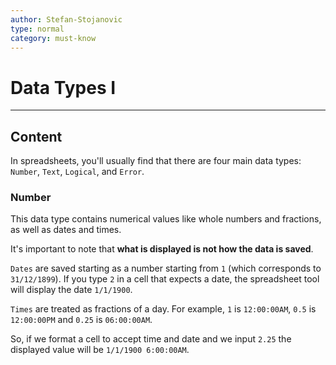```yaml
---
author: Stefan-Stojanovic
type: normal
category: must-know
---
```


# Data Types I


---

## Content

In spreadsheets, you'll usually find that there are four main data types: `Number`, `Text`, `Logical`, and `Error`.

### Number

This data type contains numerical values like whole numbers and fractions, as well as dates and times.

It's important to note that **what is displayed is not how the data is saved**.

`Dates` are saved starting as a number starting from `1` (which corresponds to `31/12/1899`). If you type `2` in a cell that expects a date, the spreadsheet tool will display the date `1/1/1900`.

`Times` are treated as fractions of a day. For example, `1` is `12:00:00AM`, `0.5` is `12:00:00PM` and `0.25` is `06:00:00AM`.

So, if we format a cell to accept time and date and we input `2.25` the displayed value will be `1/1/1900 6:00:00AM`.
 

